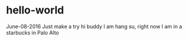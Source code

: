 # hello-world
June-08-2016 Just make a try
hi buddy
I am hang su, right now I am in a starbucks in Palo Alto
